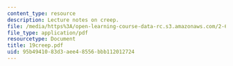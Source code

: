 ```yaml
---
content_type: resource
description: Lecture notes on creep.
file: /media/https%3A/open-learning-course-data-rc.s3.amazonaws.com/2-611-marine-power-and-propulsion-fall-2006/95b4941083d3aee48556bbb112012724_19creep.pdf
file_type: application/pdf
resourcetype: Document
title: 19creep.pdf
uid: 95b49410-83d3-aee4-8556-bbb112012724
---
```


